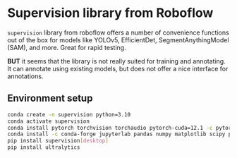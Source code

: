 # Supervision library from Roboflow


`supervision` library from roboflow offers a number of convenience functions out of the box for models like YOLOv5, EfficientDet, SegmentAnythingModel (SAM), and more. Great for rapid testing.

**BUT** it seems that the library is not really suited for training and annotating. It can annotate using existing models, but does not offer a nice interface for annotations.

## Environment setup

```bash
conda create -n supervision python=3.10
conda activate supervision
conda install pytorch torchvision torchaudio pytorch-cuda=12.1 -c pytorch-nightly -c nvidia
conda install -c conda-forge jupyterlab pandas numpy matplotlib scipy pip plotly scikit-learn seaborn streamlit gradio
pip install supervision[desktop]
pip install ultralytics
```
